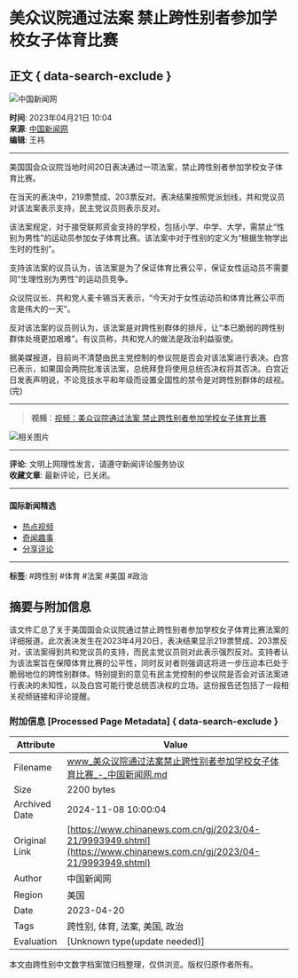 # 美众议院通过法案 禁止跨性别者参加学校女子体育比赛

## 正文 { data-search-exclude }


![中国新闻网](https://image.cns.com.cn/default/5ddb9ec3/20210721/2.jpg)

**时间**: 2023年04月21日 10:04  
**来源**: [中国新闻网](http://www.chinanews.com)  
**编辑**: 王祎  

---

美国国会众议院当地时间20日表决通过一项法案，禁止跨性别者参加学校女子体育比赛。

在当天的表决中，219票赞成、203票反对。表决结果按照党派划线，共和党议员对该法案表示支持，民主党议员则表示反对。

该法案规定，对于接受联邦资金支持的学校，包括小学、中学、大学，需禁止“性别为男性”的运动员参加女子体育比赛。该法案中对于性别的定义为“根据生物学出生时的性别”。

支持该法案的议员认为，该法案是为了保证体育比赛公平，保证女性运动员不需要同“生理性别为男性”的运动员竞争。

众议院议长、共和党人麦卡锡当天表示，“今天对于女性运动员和体育比赛公平而言是伟大的一天”。

反对该法案的议员则认为，该法案是对跨性别群体的排斥，让“本已脆弱的跨性别群体处境更加艰难”。有议员称，共和党人的做法是政治利益驱使。

据美媒报道，目前尚不清楚由民主党控制的参议院是否会对该法案进行表决。白宫已表示，如果国会两院批准该法案，总统拜登将使用总统否决权将其否决。白宫近日发表声明说，不论竞技水平和年级而设置全国性的禁令是对跨性别群体的歧视。(完)

---

> **视频**：[视频：美众议院通过法案 禁止跨性别者参加学校女子体育比赛](http://www.chinanews.com/gj/shipin/cns-d/2023/04-21/news957259.shtml)

![相关图片](https://www.chinanews.com.cn/fileftp/2022/04/2022-04-20/U719P4T47D50049F24533DT20220420152844.png)

---

**评论**: 文明上网理性发言，请遵守新闻评论服务协议   
**收藏文章**: 最新评论，已关闭。   

--- 

#### 国际新闻精选

- [热点视频](#)
- [奇闻趣事](#)
- [分享评论](#)

--- 

**标签**: #跨性别 #体育 #法案 #美国 #政治

## 摘要与附加信息

<!-- tcd_abstract -->
该文件汇总了关于美国国会众议院通过禁止跨性别者参加学校女子体育比赛法案的详细报道。此次表决发生在2023年4月20日，表决结果显示219票赞成、203票反对，该法案得到共和党议员的支持，而民主党议员则对此表示强烈反对。支持者认为该法案旨在保障体育比赛的公平性，同时反对者则强调这将进一步压迫本已处于脆弱地位的跨性别群体。特别提到的意见有民主党控制的参议院是否会对该法案进行表决的未知性，以及白宫可能行使总统否决权的立场。这份报告还包括了一段相关视频链接和评论提醒。
<!-- tcd_abstract_end -->

### 附加信息 [Processed Page Metadata] { data-search-exclude }

| Attribute       | Value                                  |
|-----------------|----------------------------------------|
| Filename        | www_美众议院通过法案禁止跨性别者参加学校女子体育比赛_-_中国新闻网.md                             |
| Size            | 2200 bytes                           |
| Archived Date   | 2024-11-08 10:00:04                             |
| Original Link   | [https://www.chinanews.com.cn/gj/2023/04-21/9993949.shtml](https://www.chinanews.com.cn/gj/2023/04-21/9993949.shtml)                       |
| Author          | 中国新闻网                               |
| Region          | 美国                               |
| Date            | 2023-04-20                                 |
| Tags            | 跨性别, 体育, 法案, 美国, 政治                                 |
| Evaluation            | [Unknown type(update needed)]                                 |
<!-- tcd_table_end -->

本文由跨性别中文数字档案馆归档整理，仅供浏览。版权归原作者所有。
